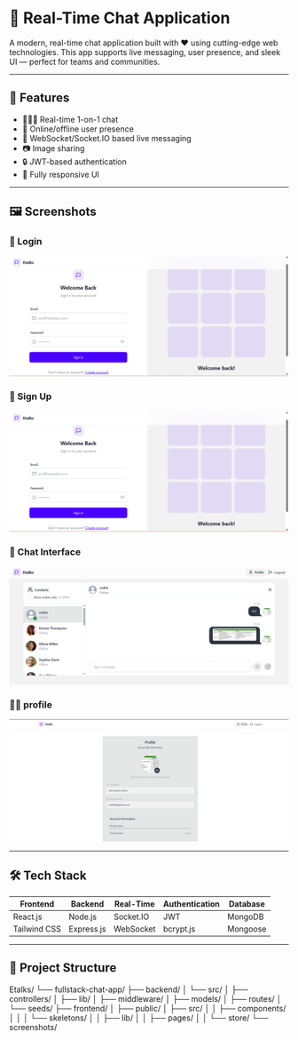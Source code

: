 # 💬 Real-Time Chat Application

A modern, real-time chat application built with ❤️ using cutting-edge web technologies. This app supports live messaging, user presence, and sleek UI — perfect for teams and communities.

---

## 🚀 Features

- 🧑‍🤝‍🧑 Real-time 1-on-1 chat
- 🔴 Online/offline user presence
- 📡 WebSocket/Socket.IO based live messaging
- 📷 Image sharing
- 🔒 JWT-based authentication
- 📱 Fully responsive UI

---

## 🖼️ Screenshots

### 🔐 Login 
![Login Screenshot](./screenshots/Login.png)

### 🔐 Sign Up  
![Sign up Screenshot](./screenshots/Login.png)

### 💬 Chat Interface  
![Chat Interface Screenshot](./screenshots/chat.png)

### 🧖‍♂️ profile  
![profile Screenshot](./screenshots/profile.png)

---

## 🛠️ Tech Stack

| Frontend     | Backend     | Real-Time | Authentication | Database  |
|--------------|-------------|-----------|----------------|-----------|
| React.js     | Node.js     | Socket.IO | JWT            | MongoDB   |
| Tailwind CSS | Express.js  | WebSocket | bcrypt.js      | Mongoose  |

---

## 📁 Project Structure
Etalks/
└── fullstack-chat-app/
├── backend/
│ └── src/
│ ├── controllers/
│ ├── lib/
│ ├── middleware/
│ ├── models/
│ ├── routes/
│ └── seeds/
├── frontend/
│ ├── public/
│ ├── src/
│ │ ├── components/
│ │ │ └── skeletons/
│ │ ├── lib/
│ │ ├── pages/
│ │ └── store/
└── screenshots/
